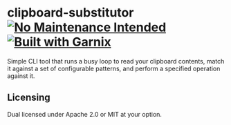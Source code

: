 # clipboard-substitutor [![No Maintenance Intended](http://unmaintained.tech/badge.svg)](http://unmaintained.tech/) [![Built with Garnix](https://img.shields.io/static/v1?label=Built%20with&message=Garnix&color=blue&style=flat&logo=nixos&link=https://garnix.io&labelColor=111212)](https://garnix.io)

Simple CLI tool that runs a busy loop to read your clipboard contents, match it against a set of configurable patterns, and perform a specified operation against it.

## Licensing

Dual licensed under Apache 2.0 or MIT at your option.
